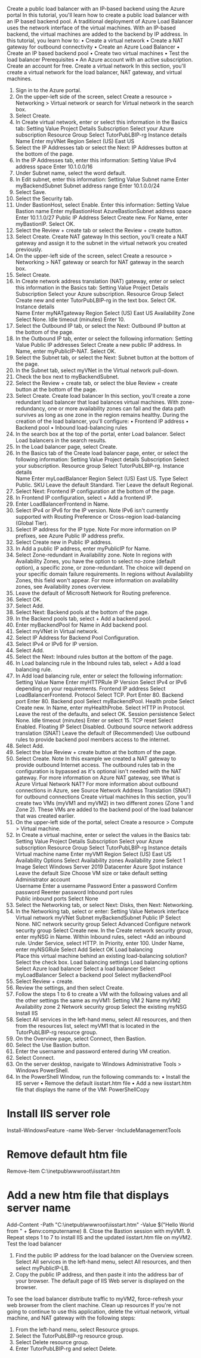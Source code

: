 Create a public load balancer with an IP-based backend using the Azure portal
In this tutorial, you'll learn how to create a public load balancer with an IP based backend pool.
A traditional deployment of Azure Load Balancer uses the network interface of the virtual machines. With an IP-based backend, the virtual machines are added to the backend by IP address.
In this tutorial, you learn how to:
•	Create a virtual network
•	Create a NAT gateway for outbound connectivity
•	Create an Azure Load Balancer
•	Create an IP based backend pool
•	Create two virtual machines
•	Test the load balancer
Prerequisites
•	An Azure account with an active subscription. Create an account for free.
Create a virtual network
In this section, you'll create a virtual network for the load balancer, NAT gateway, and virtual machines.
1.	Sign in to the Azure portal.
2.	On the upper-left side of the screen, select Create a resource > Networking > Virtual network or search for Virtual network in the search box.
3.	Select Create.
4.	In Create virtual network, enter or select this information in the Basics tab:
Setting	Value
Project Details	
Subscription	Select your Azure subscription
Resource Group	Select TutorPubLBIP-rg
Instance details	
Name	Enter myVNet
Region	Select (US) East US
5.	Select the IP Addresses tab or select the Next: IP Addresses button at the bottom of the page.
6.	In the IP Addresses tab, enter this information:
Setting	Value
IPv4 address space	Enter 10.1.0.0/16
7.	Under Subnet name, select the word default.
8.	In Edit subnet, enter this information:
Setting	Value
Subnet name	Enter myBackendSubnet
Subnet address range	Enter 10.1.0.0/24
9.	Select Save.
10.	Select the Security tab.
11.	Under BastionHost, select Enable. Enter this information:
Setting	Value
Bastion name	Enter myBastionHost
AzureBastionSubnet address space	Enter 10.1.1.0/27
Public IP Address	Select Create new.
For Name, enter myBastionIP.
Select OK.
12.	Select the Review + create tab or select the Review + create button.
13.	Select Create.
Create NAT gateway
In this section, you'll create a NAT gateway and assign it to the subnet in the virtual network you created previously.
1.	On the upper-left side of the screen, select Create a resource > Networking > NAT gateway or search for NAT gateway in the search box.
2.	Select Create.
3.	In Create network address translation (NAT) gateway, enter or select this information in the Basics tab:
Setting	Value
Project Details	
Subscription	Select your Azure subscription.
Resource Group	Select Create new and enter TutorPubLBIP-rg in the text box.
Select OK.
Instance details	
Name	Enter myNATgateway
Region	Select (US) East US
Availability Zone	Select None.
Idle timeout (minutes)	Enter 10.
4.	Select the Outbound IP tab, or select the Next: Outbound IP button at the bottom of the page.
5.	In the Outbound IP tab, enter or select the following information:
Setting	Value
Public IP addresses	Select Create a new public IP address.
In Name, enter myPublicIP-NAT.
Select OK.
6.	Select the Subnet tab, or select the Next: Subnet button at the bottom of the page.
7.	In the Subnet tab, select myVNet in the Virtual network pull-down.
8.	Check the box next to myBackendSubnet.
9.	Select the Review + create tab, or select the blue Review + create button at the bottom of the page.
10.	Select Create.
Create load balancer
In this section, you'll create a zone redundant load balancer that load balances virtual machines. With zone-redundancy, one or more availability zones can fail and the data path survives as long as one zone in the region remains healthy.
During the creation of the load balancer, you'll configure:
•	Frontend IP address
•	Backend pool
•	Inbound load-balancing rules
1.	In the search box at the top of the portal, enter Load balancer. Select Load balancers in the search results.
2.	In the Load balancer page, select Create.
3.	In the Basics tab of the Create load balancer page, enter, or select the following information:
Setting	Value
Project details	
Subscription	Select your subscription.
Resource group	Select TutorPubLBIP-rg.
Instance details	
Name	Enter myLoadBalancer
Region	Select (US) East US.
Type	Select Public.
SKU	Leave the default Standard.
Tier	Leave the default Regional.
4.	Select Next: Frontend IP configuration at the bottom of the page.
5.	In Frontend IP configuration, select + Add a frontend IP.
6.	Enter LoadBalancerFrontend in Name.
7.	Select IPv4 or IPv6 for the IP version.
 Note
IPv6 isn't currently supported with Routing Preference or Cross-region load-balancing (Global Tier).
8.	Select IP address for the IP type.
 Note
For more information on IP prefixes, see Azure Public IP address prefix.
9.	Select Create new in Public IP address.
10.	In Add a public IP address, enter myPublicIP for Name.
11.	Select Zone-redundant in Availability zone.
 Note
In regions with Availability Zones, you have the option to select no-zone (default option), a specific zone, or zone-redundant. The choice will depend on your specific domain failure requirements. In regions without Availability Zones, this field won't appear.
For more information on availability zones, see Availability zones overview.
12.	Leave the default of Microsoft Network for Routing preference.
13.	Select OK.
14.	Select Add.
15.	Select Next: Backend pools at the bottom of the page.
16.	In the Backend pools tab, select + Add a backend pool.
17.	Enter myBackendPool for Name in Add backend pool.
18.	Select myVNet in Virtual network.
19.	Select IP Address for Backend Pool Configuration.
20.	Select IPv4 or IPv6 for IP version.
21.	Select Add.
22.	Select the Next: Inbound rules button at the bottom of the page.
23.	In Load balancing rule in the Inbound rules tab, select + Add a load balancing rule.
24.	In Add load balancing rule, enter or select the following information:
Setting	Value
Name	Enter myHTTPRule
IP Version	Select IPv4 or IPv6 depending on your requirements.
Frontend IP address	Select LoadBalancerFrontend.
Protocol	Select TCP.
Port	Enter 80.
Backend port	Enter 80.
Backend pool	Select myBackendPool.
Health probe	Select Create new.
In Name, enter myHealthProbe.
Select HTTP in Protocol.
Leave the rest of the defaults, and select OK.
Session persistence	Select None.
Idle timeout (minutes)	Enter or select 15.
TCP reset	Select Enabled.
Floating IP	Select Disabled.
Outbound source network address translation (SNAT)	Leave the default of (Recommended) Use outbound rules to provide backend pool members access to the internet.
25.	Select Add.
26.	Select the blue Review + create button at the bottom of the page.
27.	Select Create.
 Note
In this example we created a NAT gateway to provide outbound Internet access. The outbound rules tab in the configuration is bypassed as it's optional isn't needed with the NAT gateway. For more information on Azure NAT gateway, see What is Azure Virtual Network NAT? For more information about outbound connections in Azure, see Source Network Address Translation (SNAT) for outbound connections
Create virtual machines
In this section, you'll create two VMs (myVM1 and myVM2) in two different zones (Zone 1 and Zone 2).
These VMs are added to the backend pool of the load balancer that was created earlier.
1.	On the upper-left side of the portal, select Create a resource > Compute > Virtual machine.
2.	In Create a virtual machine, enter or select the values in the Basics tab:
Setting	Value
Project Details	
Subscription	Select your Azure subscription
Resource Group	Select TutorPubLBIP-rg
Instance details	
Virtual machine name	Enter myVM1
Region	Select (US) East US
Availability Options	Select Availability zones
Availability zone	Select 1
Image	Select Windows Server 2019 Datacenter
Azure Spot instance	Leave the default
Size	Choose VM size or take default setting
Administrator account	
Username	Enter a username
Password	Enter a password
Confirm password	Reenter password
Inbound port rules	
Public inbound ports	Select None
3.	Select the Networking tab, or select Next: Disks, then Next: Networking.
4.	In the Networking tab, select or enter:
Setting	Value
Network interface	
Virtual network	myVNet
Subnet	myBackendSubnet
Public IP	Select None.
NIC network security group	Select Advanced
Configure network security group	Select Create new.
In the Create network security group, enter myNSG in Name.
Within Inbound rules, select +Add an inbound rule.
Under Service, select HTTP.
In Priority, enter 100.
Under Name, enter myNSGRule
Select Add
Select OK
Load balancing	
Place this virtual machine behind an existing load-balancing solution?	Select the check box.
Load balancing settings	
Load balancing options	Select Azure load balancer
Select a load balancer	Select myLoadBalancer
Select a backend pool	Select myBackendPool
5.	Select Review + create.
6.	Review the settings, and then select Create.
7.	Follow the steps 1 to 6 to create a VM with the following values and all the other settings the same as myVM1:
Setting	VM 2
Name	myVM2
Availability zone	2
Network security group	Select the existing myNSG
Install IIS
1.	Select All services in the left-hand menu, select All resources, and then from the resources list, select myVM1 that is located in the TutorPubLBIP-rg resource group.
2.	On the Overview page, select Connect, then Bastion.
3.	Select the Use Bastion button.
4.	Enter the username and password entered during VM creation.
5.	Select Connect.
6.	On the server desktop, navigate to Windows Administrative Tools > Windows PowerShell.
7.	In the PowerShell Window, run the following commands to:
•	Install the IIS server
•	Remove the default iisstart.htm file
•	Add a new iisstart.htm file that displays the name of the VM:
PowerShellCopy
 # Install IIS server role
 Install-WindowsFeature -name Web-Server -IncludeManagementTools

 # Remove default htm file
 Remove-Item C:\inetpub\wwwroot\iisstart.htm

 # Add a new htm file that displays server name
 Add-Content -Path "C:\inetpub\wwwroot\iisstart.htm" -Value $("Hello World from " + $env:computername)
8.	Close the Bastion session with myVM1.
9.	Repeat steps 1 to 7 to install IIS and the updated iisstart.htm file on myVM2.
Test the load balancer
1.	Find the public IP address for the load balancer on the Overview screen. Select All services in the left-hand menu, select All resources, and then select myPublicIP-LB.
2.	Copy the public IP address, and then paste it into the address bar of your browser. The default page of IIS Web server is displayed on the browser.
 
To see the load balancer distribute traffic to myVM2, force-refresh your web browser from the client machine.
Clean up resources
If you're not going to continue to use this application, delete the virtual network, virtual machine, and NAT gateway with the following steps:
1.	From the left-hand menu, select Resource groups.
2.	Select the TutorPubLBIP-rg resource group.
3.	Select Delete resource group.
4.	Enter TutorPubLBIP-rg and select Delete.

